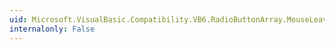 ```yaml
---
uid: Microsoft.VisualBasic.Compatibility.VB6.RadioButtonArray.MouseLeave
internalonly: False
---
```


